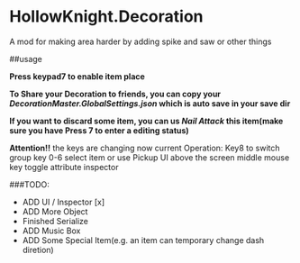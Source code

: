 # HollowKnight.Decoration
A mod for making area harder by adding spike and saw or other things

##usage

**Press keypad7 to enable item place**

**To Share your Decoration to friends, you can copy your ***DecorationMaster.GlobalSettings.json*** which is auto save in your save dir**

**If you want to discard some item, you can us ***Nail Attack*** this item(make sure you have Press 7 to enter a editing status)**

**Attention!!**
the keys are changing now
current Operation:
Key8 to switch group
key 0-6 select item or use Pickup UI above the screen
middle mouse key toggle attribute inspector

###TODO:
- ADD UI / Inspector [x]
- ADD More Object
- Finished Serialize 
- ADD Music Box
- ADD Some Special Item(e.g. an item can temporary change dash diretion)